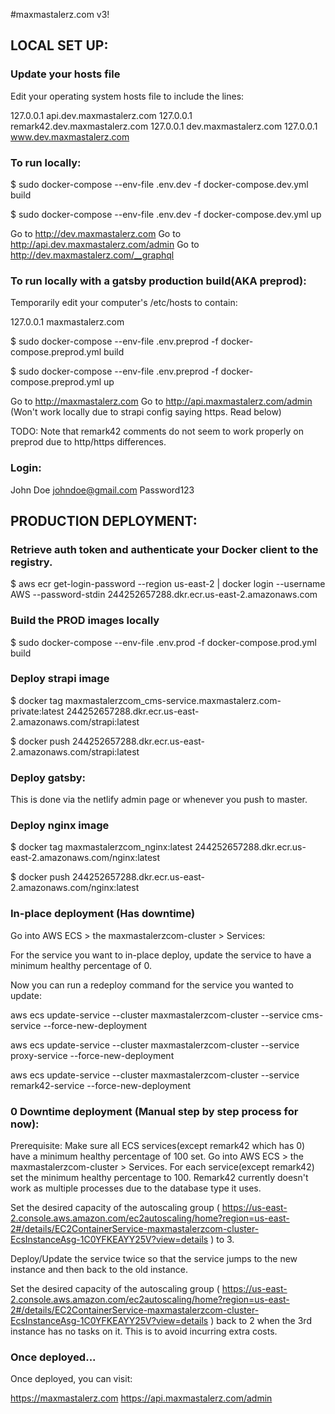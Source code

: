 #maxmastalerz.com v3!

## LOCAL SET UP:

### Update your hosts file

Edit your operating system hosts file to include the lines:

127.0.0.1       api.dev.maxmastalerz.com
127.0.0.1       remark42.dev.maxmastalerz.com
127.0.0.1       dev.maxmastalerz.com
127.0.0.1       www.dev.maxmastalerz.com

### To run locally:

$ sudo docker-compose --env-file .env.dev -f docker-compose.dev.yml build

$ sudo docker-compose --env-file .env.dev -f docker-compose.dev.yml up

Go to http://dev.maxmastalerz.com
Go to http://api.dev.maxmastalerz.com/admin
Go to http://dev.maxmastalerz.com/__graphql

### To run locally with a gatsby production build(AKA preprod):

Temporarily edit your computer's /etc/hosts to contain:

127.0.0.1       maxmastalerz.com

$ sudo docker-compose --env-file .env.preprod -f docker-compose.preprod.yml build

$ sudo docker-compose --env-file .env.preprod -f docker-compose.preprod.yml up

Go to http://maxmastalerz.com
Go to http://api.maxmastalerz.com/admin (Won't work locally due to strapi config saying https. Read below)

TODO: Note that remark42 comments do not seem to work properly on preprod due to http/https differences.

### Login:

John Doe <johndoe@gmail.com> Password123

## PRODUCTION DEPLOYMENT:

### Retrieve auth token and authenticate your Docker client to the registry.

$ aws ecr get-login-password --region us-east-2 | docker login --username AWS --password-stdin 244252657288.dkr.ecr.us-east-2.amazonaws.com

### Build the PROD images locally

$ sudo docker-compose --env-file .env.prod -f docker-compose.prod.yml build

### Deploy strapi image

$ docker tag maxmastalerzcom_cms-service.maxmastalerz.com-private:latest 244252657288.dkr.ecr.us-east-2.amazonaws.com/strapi:latest

$ docker push 244252657288.dkr.ecr.us-east-2.amazonaws.com/strapi:latest

### Deploy gatsby:

This is done via the netlify admin page or whenever you push to master.

### Deploy nginx image

$ docker tag maxmastalerzcom_nginx:latest 244252657288.dkr.ecr.us-east-2.amazonaws.com/nginx:latest

$ docker push 244252657288.dkr.ecr.us-east-2.amazonaws.com/nginx:latest

### In-place deployment (Has downtime)

Go into AWS ECS > the maxmastalerzcom-cluster > Services:

For the service you want to in-place deploy, update the service to have a minimum healthy percentage of 0.

Now you can run a redeploy command for the service you wanted to update:

aws ecs update-service --cluster maxmastalerzcom-cluster --service cms-service --force-new-deployment

aws ecs update-service --cluster maxmastalerzcom-cluster --service proxy-service --force-new-deployment

aws ecs update-service --cluster maxmastalerzcom-cluster --service remark42-service --force-new-deployment

### 0 Downtime deployment (Manual step by step process for now):

Prerequisite: Make sure all ECS services(except remark42 which has 0) have a minimum healthy percentage of 100 set.
Go into AWS ECS > the maxmastalerzcom-cluster > Services. For each service(except remark42) set the minimum healthy percentage to 100.
Remark42 currently doesn't work as multiple processes due to the database type it uses.

Set the desired capacity of the autoscaling group ( https://us-east-2.console.aws.amazon.com/ec2autoscaling/home?region=us-east-2#/details/EC2ContainerService-maxmastalerzcom-cluster-EcsInstanceAsg-1C0YFKEAYY25V?view=details ) to 3.

Deploy/Update the service twice so that the service jumps to the new instance and then back to the old instance.

Set the desired capacity of the autoscaling group ( https://us-east-2.console.aws.amazon.com/ec2autoscaling/home?region=us-east-2#/details/EC2ContainerService-maxmastalerzcom-cluster-EcsInstanceAsg-1C0YFKEAYY25V?view=details ) back to 2 when the 3rd instance has no tasks on it. This is to avoid incurring extra costs.

### Once deployed...

Once deployed, you can visit:

https://maxmastalerz.com
https://api.maxmastalerz.com/admin

